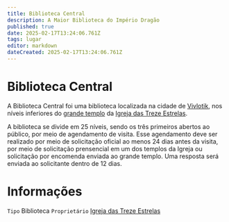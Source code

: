 ```yaml
---
title: Biblioteca Central
description: A Maior Biblioteca do Império Dragão
published: true
date: 2025-02-17T13:24:06.761Z
tags: lugar
editor: markdown
dateCreated: 2025-02-17T13:24:06.761Z
---
```


# Biblioteca Central
A Biblioteca Central foi uma biblioteca localizada na cidade de [Vivlotik](/lugares/plano-material/drafeon/sudoeste-de-drafeon/vivlotik), nos níveis inferiores do [grande templo](/lugares/plano-material/drafeon/sudoeste-de-drafeon/vivlotik/grande-templo) da [Igreja das Treze Estrelas](/faccoes/faccoes-independentes/igreja-das-treze-estrelas).

A biblioteca se divide em 25 níveis, sendo os três primeiros abertos ao público, por meio de agendamento de visita. Esse agendamento deve ser realizado por meio de solicitação oficial ao menos 24 dias antes da visita, por meio de solicitação prensencial em um dos templos da Igreja ou solicitação por encomenda enviada ao grande templo. Uma resposta será enviada ao solicitante dentro de 12 dias.

# Informações
`Tipo` Biblioteca
`Proprietário` [Igreja das Treze Estrelas](/faccoes/faccoes-independentes/igreja-das-treze-estrelas)